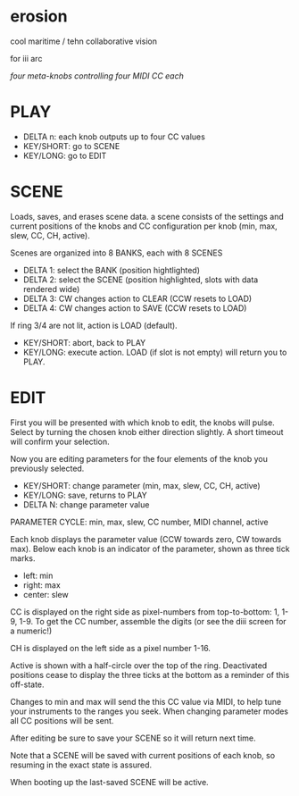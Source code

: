 # erosion

cool maritime / tehn collaborative vision

for iii arc

_four meta-knobs controlling four MIDI CC each_

# PLAY

- DELTA n: each knob outputs up to four CC values
- KEY/SHORT: go to SCENE
- KEY/LONG: go to EDIT

# SCENE

Loads, saves, and erases scene data. a scene consists of the settings and current positions of the knobs and CC configuration per knob (min, max, slew, CC, CH, active).

Scenes are organized into 8 BANKS, each with 8 SCENES

- DELTA 1: select the BANK (position hightlighted)
- DELTA 2: select the SCENE (position highlighted, slots with data rendered wide)
- DELTA 3: CW changes action to CLEAR (CCW resets to LOAD)
- DELTA 4: CW changes action to SAVE (CCW resets to LOAD)

If ring 3/4 are not lit, action is LOAD (default).

- KEY/SHORT: abort, back to PLAY
- KEY/LONG: execute action. LOAD (if slot is not empty) will return you to PLAY.

# EDIT

First you will be presented with which knob to edit, the knobs will pulse. Select by turning the chosen knob either direction slightly. A short timeout will confirm your selection.

Now you are editing parameters for the four elements of the knob you previously selected.

- KEY/SHORT: change parameter (min, max, slew, CC, CH, active)
- KEY/LONG: save, returns to PLAY
- DELTA N: change parameter value

PARAMETER CYCLE: min, max, slew, CC number, MIDI channel, active

Each knob displays the parameter value (CCW towards zero, CW towards max). Below each knob is an indicator of the parameter, shown as three tick marks.

- left: min
- right: max
- center: slew

CC is displayed on the right side as pixel-numbers from top-to-bottom: 1, 1-9, 1-9. To get the CC number, assemble the digits (or see the diii screen for a numeric!)

CH is displayed on the left side as a pixel number 1-16.

Active is shown with a half-circle over the top of the ring. Deactivated positions cease to display the three ticks at the bottom as a reminder of this off-state.

Changes to min and max will send the this CC value via MIDI, to help tune your instruments to the ranges you seek. When changing parameter modes all CC positions will be sent.

After editing be sure to save your SCENE so it will return next time.

Note that a SCENE will be saved with current positions of each knob, so resuming in the exact state is assured.

When booting up the last-saved SCENE will be active.
